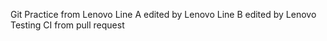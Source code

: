 Git Practice from Lenovo
Line A edited by Lenovo
Line B edited by Lenovo
Testing CI from pull request


